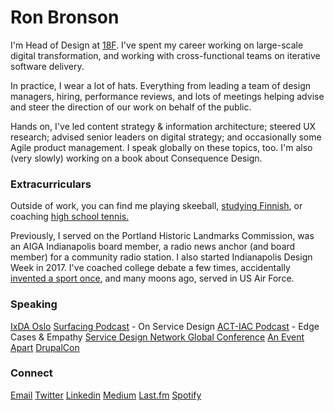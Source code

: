<script context="module">
	/**
	 * @type {import('@sveltejs/kit').Load}
	 */
	export async function load({ fetch }) {
		const res = await fetch(`/posts.json`);
		const posts = await res.json();

		return {
			props: {
				posts
			}
		};
	}
</script>

<script>
	import Seo from '$lib/Seo.svelte';
	import BlogSummary from '$lib/BlogSummary.svelte';
	import { variables } from '$lib/variables';
	export let posts;

	const postsToShow = 3;
	$: blogPosts = posts.slice(0, postsToShow);
</script>

<!-- TODO UPDATE THE SEO INFO -->
<Seo title="Ron Bronson" description={variables.siteDescription} path="/" openGraphImage=""/>

# Ron Bronson

<p>I'm Head of Design at <a href="https://18f.gsa.gov">18F</a>. I've spent my career working on large-scale digital transformation, and working with cross-functional teams on iterative software delivery. 

In practice, I wear a lot of hats. Everything from leading a team of design managers, hiring, performance reviews, and lots of meetings helping advise and steer the direction of our work on behalf of the public. 

Hands on, I've led content strategy & information architecture; steered UX research; advised senior leaders on digital strategy; and occasionally some Agile product management. I speak globally on these topics, too. I'm also (very slowly) working on a book about Consequence Design.

<h3>Extracurriculars</h3>

Outside of work, you can find me playing skeeball, <a href="https://www.superpesis.fi/uutiset/yhdysvaltalainen-ron-bronson-toteutti-unelmansa-ja-matkusti-suomeen-katsomaan-pesapalloa/">studying Finnish</a>, or coaching <a href="https://www.oregonlive.com/highschoolsports/2022/05/catlin-gabel-sweeps-class-4a3a2a1a-tennis-team-titles.html#:~:text=The%20Catlin%20Gabel%20Eagles%20came,reached%20the%20summit%20in%202022.">high school tennis.</a>

Previously, I served on the Portland Historic Landmarks Commission, was an AIGA Indianapolis board member, a radio news anchor (and board member) for a community radio station. I also started Indianapolis Design Week in 2017. I've coached college debate a few times, accidentally <a href="https://en.wikipedia.org/wiki/Tennis_polo">invented a sport once</a>, and many moons ago, served in US Air Force.

<h3>Speaking</h3>
<a href="https://vimeo.com/651801535">IxDA Oslo</a>
<a href="https://www.surfacingpodcast.com/ron-bronson-transcript">Surfacing Podcast</a> - On Service Design
<a href="https://open.spotify.com/episode/3Xd9MZ9HdByErb41jb7vUX">ACT-IAC Podcast</a> - Edge Cases & Empathy
<a href="https://youtu.be/JqguCFiY3KM">Service Design Network Global Conference</a>
<a href="https://aneventapart.com/event/online-0720#s24059">An Event Apart</a>
<a href="https://www.youtube.com/watch?v=REUJCWpFOcI">DrupalCon</a>


<h3>Connect</h3>
<a href="mailto:contact@ronbronson.com">Email</a>
<a href="https://twitter.com/ronbronson">Twitter</a>
<a href="https://linkedin.com/in/ronbronson">Linkedin</a>
<a href="https://ronbronson.medium.com/">Medium</a>
<a href="https://last.fm/user/omnivoreron">Last.fm</a>
<a href="https://open.spotify.com/user/ronbronson?si=5ad7335e796f4535">Spotify</a>

<!--

## [Recent blog posts](/blog)

{#each blogPosts as blogPost}
<BlogSummary {blogPost} />
{/each} 
-->